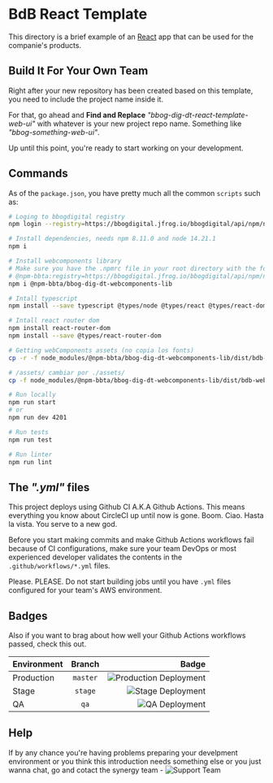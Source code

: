 # BdB React Template

This directory is a brief example of an [React](https://es.react.dev/) app that can be used for the companie's products.

## Build It For Your Own Team

Right after your new repository has been created based on this template, you need to include the project name inside it.

For that, go ahead and **Find and Replace** _"bbog-dig-dt-react-template-web-ui"_ with whatever is your new project repo name. Something like _"bbog-something-web-ui"_.

Up until this point, you're ready to start working on your development.

## Commands

As of the `package.json`, you have pretty much all the common `scripts` such as:

```bash
# Loging to bbogdigital registry
npm login --registry=https://bbogdigital.jfrog.io/bbogdigital/api/npm/npm-bbta/

# Install dependencies, needs npm 8.11.0 and node 14.21.1
npm i

# Install webcomponents library
# Make sure you have the .npmrc file in your root directory with the following line
# @npm-bbta:registry=https://bbogdigital.jfrog.io/bbogdigital/api/npm/npm-bbta/
npm i @npm-bbta/bbog-dig-dt-webcomponents-lib

# Intall typescript 
npm install --save typescript @types/node @types/react @types/react-dom @types/jest

# Intall react router dom
npm install react-router-dom 
npm install --save @types/react-router-dom

# Getting webComponents assets (no copia los fonts)
cp -r -f node_modules/@npm-bbta/bbog-dig-dt-webcomponents-lib/dist/bdb-webcomponents/assets/fonts ./src/assets

# /assets/ cambiar por ./assets/
cp -f node_modules/@npm-bbta/bbog-dig-dt-webcomponents-lib/dist/bdb-webcomponents/bdb-webcomponents.css ./src

# Run locally
npm run start
# or
npm run dev 4201

# Run tests
npm run test

# Run linter
npm run lint
```

## The _".yml"_ files

This project deploys using Github CI A.K.A Github Actions. This means everything you know about CircleCI up until now is gone. Boom. Ciao. Hasta la vista. You serve to a new god.

Before you start making commits and make Github Actions workflows fail because of CI configurations, make sure your team DevOps or most experienced developer validates the contents in the `.github/workflows/*.yml` files. 

Please. PLEASE. Do not start building jobs until you have `.yml` files configured for your team's AWS environment.

## Badges

Also if you want to brag about how well your Github Actions workflows passed, check this out.

| Environment | Branch | Badge |
| :--- | :---: | ---: |
| Production | `master` | ![Production Deployment](https://github.com/bancodebogota/bbog-dig-dt-angular-template-web-ui/workflows/Production%20Deployment/badge.svg?branch=master) |
| Stage | `stage` | ![Stage Deployment](https://github.com/bancodebogota/bbog-dig-dt-angular-template-web-ui/workflows/Stage%20Deployment/badge.svg?branch=stage) |
| QA | `qa` | ![QA Deployment](https://github.com/bancodebogota/bbog-dig-dt-angular-template-web-ui/workflows/QA%20Deployment/badge.svg?branch=qa) |

## Help

If by any chance you're having problems preparing your develpment environment or you think this introduction needs something else or you just wanna chat, go and cotact the synergy team - ![Support Team](https://bancodebogotaconfluence.atlassian.net/wiki/spaces/LABDIGITAL/pages/3751870803/DT+-+Radicaci+n+de+Soporte)

